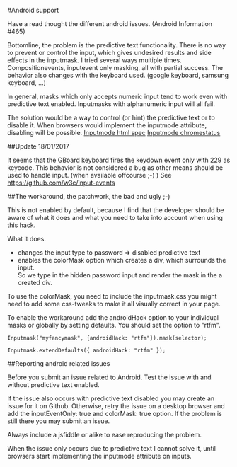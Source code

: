 #Android support

Have a read thought the different android issues. (Android Information #465)

Bottomline, the problem is the predictive text functionality.  There is no way to prevent or control the input, which gives undesired results
and side effects in the inputmask.  I tried several ways multiple times.  Compositionevents, inputevent only masking, all with partial success.
The behavior also changes with the keyboard used. (google keyboard, samsung keyboard, ...)

In general, masks which only accepts numeric input tend to work even with predictive text enabled.  Inputmasks with alphanumeric input will all fail.

The solution would be a way to control (or hint) the predictive text or to disable it.
When browsers would implement the inputmode attribute, disabling will be possible.
[Inputmode html spec](https://html.spec.whatwg.org/multipage/forms.html#input-modalities:-the-inputmode-attribute)
[Inputmode chromestatus](https://www.chromestatus.com/feature/6225984592281600)

##Update 18/01/2017

It seems that the GBoard keyboard fires the keydown event only with 229 as keycode.  This behavior is not considered a bug as other means should be used to handle input.  (when available offcourse ;-) )
See https://github.com/w3c/input-events

##The workaround, the patchwork, the bad and ugly ;-)

This is not enabled by default, because I find that the developer should be aware of what it does and what you need to take into account when using this hack.

What it does.
- changes the input type to password => disabled predictive text
- enables the colorMask option which creates a div, which surrounds the input.  
So we type in the hidden password input and render the mask in the a created div.

To use the colorMask, you need to include the inputmask.css you might need to add some css-tweaks to make it all visually correct in your page.

To enable the workaround add the androidHack option to your individual masks or globally by setting defaults.
You should set the option to "rtfm".

```
Inputmask("myfancymask", {androidHack: "rtfm"}).mask(selector);

Inputmask.extendDefaults({ androidHack: "rtfm" });
```

##Reporting android related issues

Before you submit an issue related to Android.  Test the issue with and without predictive text enabled.

If the issue also occurs with predictive text disabled you may create an issue for it on Github.
Otherwise, retry the issue on a desktop browser and add the inputEventOnly: true and colorMask: true option.
If the problem is still there you may submit an issue.

Always include a jsfiddle or alike to ease reproducing the problem.

When the issue only occurs due to predictive text I cannot solve it, until browsers start implementing the inputmode attribute on inputs.
